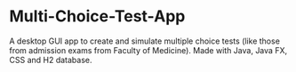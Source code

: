 # Multi-Choice-Test-App
A desktop GUI app to create and simulate multiple choice tests (like those from admission exams from Faculty of Medicine).
Made with Java, Java FX, CSS and H2 database.
